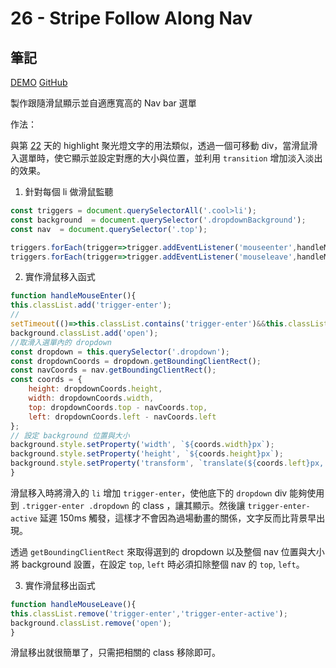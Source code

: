 # 26 - Stripe Follow Along Nav

## 筆記

[DEMO](https://weiyuan1993.github.io/JavaScript30/26-Stripe-Follow-Along-Nav)
[GitHub](https://github.com/weiyuan1993/JavaScript30/tree/master/26-Stripe-Follow-Along-Nav)

製作跟隨滑鼠顯示並自適應寬高的 Nav bar 選單
<!--more-->

作法：

與第 [22](https://weiyuan1993.github.io/JavaScript30/22-Follow-Along-Link-Highlighter) 天的 highlight 聚光燈文字的用法類似，透過一個可移動 div，當滑鼠滑入選單時，使它顯示並設定對應的大小與位置，並利用 `transition` 增加淡入淡出的效果。


1. 針對每個 li 做滑鼠監聽
```javascript 
const triggers = document.querySelectorAll('.cool>li');
const background  = document.querySelector('.dropdownBackground');
const nav  = document.querySelector('.top');

triggers.forEach(trigger=>trigger.addEventListener('mouseenter',handleMouseEnter));
triggers.forEach(trigger=>trigger.addEventListener('mouseleave',handleMouseLeave));
```
2. 實作滑鼠移入函式
```javascript
function handleMouseEnter(){
this.classList.add('trigger-enter');
// 
setTimeout(()=>this.classList.contains('trigger-enter')&&this.classList.add('trigger-enter-active'),150);
background.classList.add('open');
//取滑入選單內的 dropdown
const dropdown = this.querySelector('.dropdown');
const dropdownCoords = dropdown.getBoundingClientRect();
const navCoords = nav.getBoundingClientRect();
const coords = {
    height: dropdownCoords.height,
    width: dropdownCoords.width,
    top: dropdownCoords.top - navCoords.top,
    left: dropdownCoords.left - navCoords.left
};
// 設定 background 位置與大小
background.style.setProperty('width', `${coords.width}px`);
background.style.setProperty('height', `${coords.height}px`);
background.style.setProperty('transform', `translate(${coords.left}px, ${coords.top}px)`);
}
```
滑鼠移入時將滑入的 `li` 增加 `trigger-enter`，使他底下的 `dropdown` div 能夠使用到 `.trigger-enter .dropdown` 的 class ，讓其顯示。然後讓 `trigger-enter-active` 延遲 150ms 觸發，這樣才不會因為過場動畫的關係，文字反而比背景早出現。

透過 `getBoundingClientRect` 來取得選到的 dropdown 以及整個 nav 位置與大小將 background 設置，在設定 `top`, `left` 時必須扣除整個 nav 的 `top`, `left`。


3. 實作滑鼠移出函式
```javascript
function handleMouseLeave(){
this.classList.remove('trigger-enter','trigger-enter-active');
background.classList.remove('open');
}
```
滑鼠移出就很簡單了，只需把相關的 class 移除即可。

